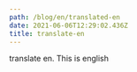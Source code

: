```yaml
---
path: /blog/en/translated-en
date: 2021-06-06T12:29:02.436Z
title: translate-en
---
```

translate en. This is english